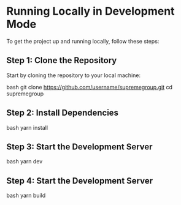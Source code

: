 
# Running Locally in Development Mode

To get the project up and running locally, follow these steps:

## Step 1: Clone the Repository

Start by cloning the repository to your local machine:

bash
git clone https://github.com/username/supremegroup.git
cd supremegroup


## Step 2: Install Dependencies
 bash
yarn install


## Step 3: Start the Development Server
bash
yarn dev

## Step 4: Start the Development Server
bash
yarn build